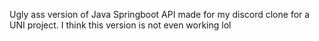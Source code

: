 Ugly ass version of Java Springboot API made for my discord clone for a UNI project.
I think this version is not even working lol 
